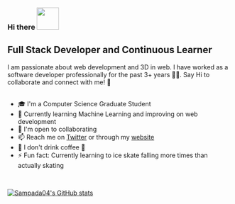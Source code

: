 ### Hi there <img src="https://github.com/TheDudeThatCode/TheDudeThatCode/blob/master/Assets/Hi.gif" width="50" height="50"/>

Full Stack Developer and Continuous Learner
 ---------------------------------
 
I am passionate about web development and 3D in web. I have worked as a software developer professionally for the past 3+ years 👨‍💻. Say Hi to collaborate and connect with me! 🤝
<br>
<br> 
* 🎓  I'm a Computer Science Graduate Student
* 🧠  Currently learning Machine Learning and improving on web development 
* 🤝  I'm open to collaborating
* 📫  Reach me on [Twitter](https://twitter.com/bsampada_) or through my [website](https://www.sampada.dev/)
* 🍵  I don't drink coffee :shushing_face: 
* ⚡  Fun fact: Currently learning to ice skate falling more times than actually skating

<br>

<p align = "left">
 <a href="http://www.github.com/BoseSj"><img src="https://github-readme-stats-sigma-five.vercel.app/api?username=Sampada04&show_icons=true&theme=dark&line_height=29&hide=stars" alt="Sampada04's GitHub stats" />
 </a>
</p> 

<!--
**sampada04/sampada04** is a ✨ _special_ ✨ repository because its `README.md` (this file) appears on your GitHub profile.

Here are some ideas to get you started:

- 🔭 I’m currently working on ...
- 🌱 I’m currently learning ...
- 👯 I’m looking to collaborate on ...
- 🤔 I’m looking for help with ...
- 💬 Ask me about ...
- 📫 How to reach me: ...
- 😄 Pronouns: ...
- ⚡ Fun fact: ...
-->
